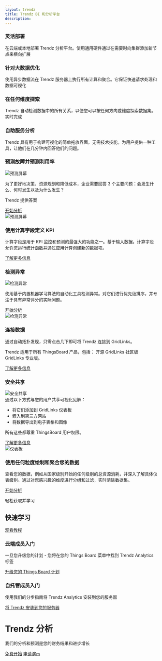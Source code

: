 ```yaml
---
layout: trendz
title: Trendz BI 和分析平台
description:
---
```


<section class="pe-features trendz-features">
    <div>
        <main>
            <div class="content-list">
                <div class="content-block">
                    <h3 class="header">灵活部署</h3>
                    <p class="text">在云端或本地部署 Trendz 分析平台。使用通用硬件通过在需要时向集群添加新节点来横向扩展</p>
                </div>
                <div class="content-block">
                    <h3 class="header">针对大数据优化</h3>
                    <p class="text">使用异步数据流在 Trendz 服务器上执行所有计算和聚合。它保证快速请求处理和数据可视化</p>
                </div>
                <div class="content-block">
                    <h3 class="header">在任何维度探索</h3>
                    <p class="text">Trendz 自动检测数据中的所有关系，以便您可以按任何方向或维度探索数据集。实时完成</p>
                </div>
                <div class="content-block">
                    <h3 class="header">自助服务分析</h3>
                    <p class="text">Trendz 具有用于构建可视化的简单拖放界面。无需技术技能。为用户提供一种工具，让他们在几分钟内回答他们的问题。</p>
                </div>
            </div>
        </main>
    </div>
    <div class="main-bg">
        <main>
            <div class="content">
                <h3 class="header">预测故障并预测利用率</h3>
                <div class="mobile-img">
                    <img src="/images/trendz/predict-screen.png" alt="预测屏幕">
                </div>
                <p class="text">为了更好地决策、资源规划和降低成本，企业需要回答 3 个主要问题：会发生什么、何时发生以及为什么发生？</p>
                <p class="accent-text">Trendz 提供答案</p>
                <a href="/docs/trendz/prediction/" class="button try-pe">开始分析</a>
            </div>
            <div class="image-block screenshot-block">
                <div class="image-wrapper screenshot" id="prediction">
                    <img src="/images/trendz/predict-screen.png" alt="预测屏幕">
                </div>
            </div>
        </main>
    </div>
    <div class="main-bg">
        <main>
            <div class="content">
                <h3 class="header">使用计算字段定义 KPI</h3>
                <p class="text">计算字段是用于 KPI 监控和预测的最强大的功能之一。基于输入数据，计算字段允许您运行统计函数并通过应用计算创建新的数据项。</p>
                <a href="/docs/trendz/calculated-fields/" class="button try-pe">了解更多信息</a>
            </div>
            <div class="image-block">
                <div class="image-wrapper chart-wrapper pie-chart">
                    <div class="donut-chart chart-icon"></div>
                    <div class="sphere chart-icon"></div>
                    <div class="bar-chart chart-icon"></div>
                </div>
            </div>
        </main>
    </div>
    <div class="main-bg">
        <main>
            <div class="content">
                <h3 class="header">检测异常</h3>
                <div class="mobile-img">
                    <img src="/images/trendz/anomalies-screen.png" alt="检测异常">
                </div>
                <p class="text">使用基于内置机器学习算法的自动化工具检测异常。对它们进行优先级排序，并专注于具有异常评分的实际问题。</p>
                <a href="/docs/trendz/anomaly/anomaly-detection-overview/" class="button try-pe">开始分析</a>
            </div>
            <div class="image-block screenshot-block">
                <div class="image-wrapper screenshot" id="anomalies">
                    <img src="/images/trendz/anomalies-screen.png" alt="检测异常">
                </div>
            </div>
        </main>
    </div>
    <div class="main-bg">
        <main class="accent-circle">
            <div class="content">
                <h3 class="header">连接数据</h3>
                <p class="text">通过自动拓扑发现，只需点击几下即可将 Trendz 连接到 GridLinks。</p>
                <p class="text">Trendz 适用于所有 ThingsBoard 产品，包括： 开源 GridLinks 社区版 GridLinks 专业版。</p>
                <a href="/docs/trendz/connect-thingsboard/" class="button try-pe">了解更多信息</a>
            </div>
            <div class="image-block">
                <div class="image-wrapper chart-wrapper multiple-chart">
                    <div class="sphere right-sphere chart-icon"></div>
                    <div class="sphere left-sphere chart-icon"></div>
                    <div class="sphere bottom-sphere chart-icon"></div>
                </div>
            </div>
        </main>
    </div>
    <div class="main-bg">
        <main>
            <div class="content">
                <h3 class="header">安全共享</h3>
                <div class="mobile-img">
                    <img src="/images/trendz/dashboard-screen.png" alt="安全共享">
                </div>
                <div class="text">
                    <span>通过以下方式与您的用户共享可视化见解：</span>
                    <ul>
                        <li>将它们添加到 GridLinks 仪表板</li>
                        <li>嵌入到第三方网站</li>
                        <li>将数据导出到电子表格和图像</li>
                    </ul>
                </div>
                <p class="text">所有这些都尊重 ThingsBoard 用户权限。</p>
                <a href="/docs/trendz/embed-visuals/" class="button try-pe">了解更多信息</a>
            </div>
            <div class="image-block screenshot-block">
                <div class="image-wrapper screenshot" id="dashboard">
                    <img src="/images/trendz/dashboard-screen.png" alt="仪表板">
                </div>
            </div>
        </main>
    </div>
    <div class="main-bg">
        <main>
            <div class="content">
                <h3 class="header">使用任何粒度绘制和聚合您的数据</h3>
                <p class="text">查看您的数据，例如从国家级别开始的任何级别的总资源消耗，并深入了解具体仪表级别。通过对您感兴趣的维度进行分组和过滤，实时清除数据集。</p>
                <a href="/docs/trendz/data-grouping-aggregation/" class="button try-pe">开始分析</a>
            </div>
            <div class="image-block accent-circle accent-circle-center">
                <div class="image-wrapper chart-wrapper line-chart">
                </div>
            </div>
        </main>
    </div>
</section>

<div id="deployment-options"></div>

<div class="main-bg accent-bg">
    <main>
        <div class="title-block">
            <p class="accent-text">轻松获取并学习</p>
            <h2 class="title">快速学习</h2>
            <div class="btn-container">
                <a href="https://www.youtube.com/playlist?list=PLYEKB_XwLCZIs-_Aoos3CdNIqSYrXk4LN" class="button try-pe">观看教程<span class="triangle-right"></span></a>
            </div>
        </div>
        <div class="get-started">
            <div class="get-started-container">
                <h3 class="header">云端成员入门</h3>
                <p class="text">一旦您升级您的计划 - 您将在您的 Things Board 菜单中找到 Trendz Analytics 标签</p>
                <a href="https://cloud.codingas.com/billing" class="link">升级您的 Things Board 计划</a>
            </div>
            <div class="get-started-container">
                <h3 class="header">自托管成员入门</h3>
                <p class="text">使用我们的分步指南将 Trendz Analytics 安装到您的服务器</p>
                <a href="/docs/trendz/install/installation-options/" class="link">将 Trendz 安装到您的服务器</a>
            </div>
        </div>
    </main>
</div>
<div class="main-bg container-center">
    <div class="content accent-circle">
        <h1 class="main-title">Trendz 分析</h1>
        <p class="text">我们的分析和预测是您的财务结果和进步增长</p>
        <div class="btn-block">
            <a href="/pricing/?section=trendz-options&product=trendz-self-managed" class="button accent-btn">免费开始</a>
            <a href="/products/trendz/trndz-request-demo/" class="button try-pe">申请演示</a>
        </div>
    </div>
</div>